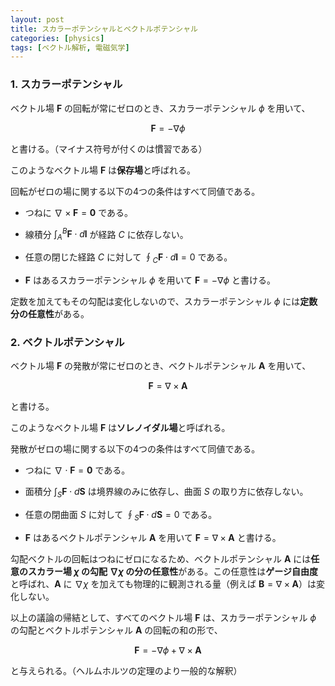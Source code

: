 ```yaml
---
layout: post
title: スカラーポテンシャルとベクトルポテンシャル
categories: [physics]
tags: [ベクトル解析, 電磁気学]
---
```


### 1. スカラーポテンシャル

ベクトル場 $\mathbf{F}$ の回転が常にゼロのとき、スカラーポテンシャル $\phi$ を用いて、

$$
\mathbf{F}=-\nabla\phi
$$

と書ける。（マイナス符号が付くのは慣習である）

このようなベクトル場 $\mathbf{F}$ は**保存場**と呼ばれる。

回転がゼロの場に関する以下の4つの条件はすべて同値である。

- つねに $\nabla\times\mathbf{F}=\mathbf{0}$ である。

- 線積分 $\int_A^B \mathbf{F} \cdot d \mathbf{l}$ が経路 $C$ に依存しない。

- 任意の閉じた経路 $C$ に対して $\oint_C\mathbf{F} \cdot d \mathbf{l}=0$ である。

- $\mathbf{F}$ はあるスカラーポテンシャル $\phi$ を用いて $\mathbf{F}=-\nabla\phi$ と書ける。

定数を加えてもその勾配は変化しないので、スカラーポテンシャル $\phi$ には**定数分の任意性**がある。

### 2. ベクトルポテンシャル

ベクトル場 $\mathbf{F}$ の発散が常にゼロのとき、ベクトルポテンシャル $\mathbf{A}$ を用いて、

$$
\mathbf{F}=\nabla\times\mathbf{A}
$$

と書ける。

このようなベクトル場 $\mathbf{F}$ は**ソレノイダル場**と呼ばれる。

発散がゼロの場に関する以下の4つの条件はすべて同値である。

- つねに $\nabla\cdot\mathbf{F}=\mathbf{0}$ である。

- 面積分 $\int_S \mathbf{F} \cdot d \mathbf{S}$ は境界線のみに依存し、曲面 $S$ の取り方に依存しない。

- 任意の閉曲面 $S$ に対して $\oint_S \mathbf{F} \cdot d \mathbf{S}=0$ である。

- $\mathbf{F}$ はあるベクトルポテンシャル $\mathbf{A}$ を用いて $\mathbf{F}=\nabla\times\mathbf{A}$ と書ける。


勾配ベクトルの回転はつねにゼロになるため、ベクトルポテンシャル $\mathbf{A}$ には**任意のスカラー場 $\chi$ の勾配 $\nabla\chi$ の分の任意性**がある。この任意性は**ゲージ自由度**と呼ばれ、$\mathbf{A}$ に $\nabla\chi$ を加えても物理的に観測される量（例えば $\mathbf{B}=\nabla\times\mathbf{A}$）は変化しない。

以上の議論の帰結として、すべてのベクトル場 $\mathbf{F}$ は、スカラーポテンシャル $\phi$ の勾配とベクトルポテンシャル $\mathbf{A}$ の回転の和の形で、

$$
\mathbf{F}=-\nabla\phi+\nabla\times\mathbf{A}
$$

と与えられる。（ヘルムホルツの定理のより一般的な解釈）
